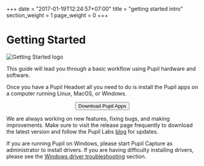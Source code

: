 +++
date = "2017-01-19T12:24:57+07:00"
title = "getting started intro"
section_weight = 1
page_weight = 0
+++

# Getting Started

<img class="img-xs" src="/images/icons/Pupil_Logo_wiki-03.webp" alt="Getting Started logo">

This guide will lead you through a basic workflow using Pupil hardware and software.

Once you have a Pupil Headset all you need to do is install the Pupil apps on a computer running Linux, MacOS, or Windows.

<div class="content-container padTop--1 padBottom--1" style="clear:none;">
  <p align="center">
    <a href="https://github.com/pupil-labs/pupil/releases/latest">
      <button class="ui-button">Download Pupil Apps</button>
    </a>
  </p>
</div>

We are always working on new features, fixing bugs, and making improvements. Make sure to visit the release page frequently to download the latest version and follow the Pupil Labs [blog](https://pupil-labs.com/blog "Pupil Labs Blog") for updates.

<aside class="notice">
If you are running Pupil on Windows, please start Pupil Capture as administrator to install drivers. If you are having difficulty installing drivers, please see the <a href="#troubleshooting" title="Windows driver troubleshooting">Windows driver troubleshooting</a> section.
</aside>